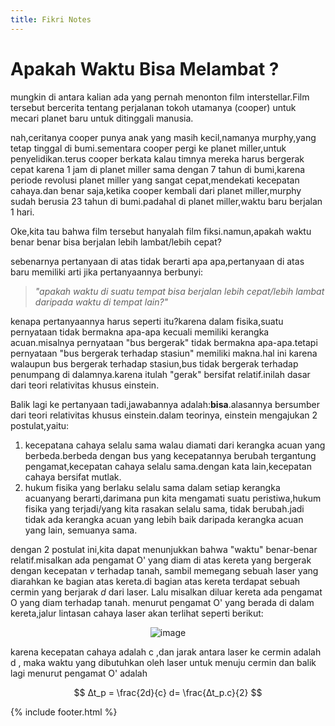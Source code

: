 ```yaml
---
title: Fikri Notes
--- 
```


# Apakah Waktu Bisa Melambat ?

mungkin di antara kalian ada yang pernah menonton film interstellar.Film tersebut bercerita tentang perjalanan tokoh utamanya (cooper) untuk mecari planet baru untuk ditinggali manusia.

nah,ceritanya cooper punya anak yang masih kecil,namanya murphy,yang tetap tinggal di bumi.sementara cooper pergi ke planet miller,untuk penyelidikan.terus cooper berkata kalau timnya mereka harus bergerak cepat karena 1 jam di planet miller sama dengan 7 tahun di bumi,karena periode revolusi planet miller yang sangat cepat,mendekati kecepatan cahaya.dan benar saja,ketika cooper kembali dari planet miller,murphy sudah berusia 23 tahun di bumi.padahal di planet miller,waktu baru berjalan 1 hari.

Oke,kita tau bahwa film tersebut hanyalah film fiksi.namun,apakah waktu benar benar bisa berjalan lebih lambat/lebih cepat?

sebenarnya pertanyaan di atas tidak berarti apa apa,pertanyaan di atas baru memiliki arti jika pertanyaannya berbunyi: 

> _"apakah waktu di suatu tempat bisa berjalan lebih cepat/lebih lambat daripada waktu di tempat lain?"_

kenapa pertanyaannya harus seperti itu?karena dalam fisika,suatu pernyataan tidak bermakna apa-apa kecuali memiliki kerangka acuan.misalnya pernyataan "bus bergerak" tidak bermakna apa-apa.tetapi pernyataan "bus bergerak terhadap stasiun" memiliki makna.hal ini karena walaupun bus bergerak terhadap stasiun,bus tidak bergerak terhadap penumpang di dalamnya.karena itulah "gerak" bersifat relatif.inilah dasar dari teori relativitas khusus einstein.

Balik lagi ke pertanyaan tadi,jawabannya adalah:**bisa**.alasannya bersumber dari teori relativitas khusus einstein.dalam teorinya, einstein mengajukan 2 postulat,yaitu:
1. kecepatana cahaya selalu sama walau diamati dari kerangka acuan yang berbeda.berbeda dengan bus yang kecepatannya berubah tergantung pengamat,kecepatan cahaya selalu sama.dengan kata lain,kecepatan cahaya bersifat mutlak.
2. hukum fisika yang berlaku selalu sama dalam setiap kerangka acuanyang berarti,darimana pun kita mengamati suatu peristiwa,hukum fisika yang terjadi/yang kita rasakan selalu sama, tidak berubah.jadi tidak ada kerangka acuan yang lebih baik daripada kerangka acuan yang lain, semuanya sama.

dengan 2 postulat ini,kita dapat menunjukkan bahwa "waktu" benar-benar relatif.misalkan ada pengamat O' yang diam di atas kereta yang bergerak dengan kecepatan $v$ terhadap tanah, sambil memegang sebuah laser yang diarahkan ke bagian atas kereta.di bagian atas kereta terdapat sebuah cermin yang berjarak $d$ dari laser. Lalu misalkan diluar kereta ada pengamat O yang diam terhadap tanah. menurut pengamat O' yang berada di dalam kereta,jalur lintasan cahaya laser akan terlihat seperti berikut:

<center>

![image](https://fikrinotes.netlify.app/rel1.JPG)

</center>

karena kecepatan cahaya adalah 
c
 ,dan jarak antara laser ke cermin adalah 
d
, maka waktu yang dibutuhkan oleh laser untuk menuju cermin dan balik lagi menurut pengamat O' adalah 

$$
∆t_p = \frac{2d}{c}
d= \frac{∆t_p.c}{2}
$$


{% include footer.html %}

